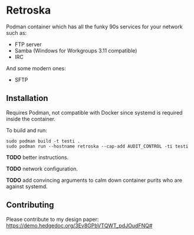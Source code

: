 # Retroska

Podman container which has all the funky 90s services for your network
such as:

* FTP server
* Samba (Windows for Workgroups 3.11 compatible)
* IRC

And some modern ones:

* SFTP

## Installation

Requires Podman, not compatible with Docker since systemd is required
inside the container.

To build and run:

```
sudo podman build -t testi .
sudo podman run --hostname retroska --cap-add AUDIT_CONTROL -ti testi
```

**TODO** better instructions.

**TODO** network configuration.

**TODO** add convincing arguments to calm down container purits who are against systemd.

## Contributing

Please contribute to my design paper: https://demo.hedgedoc.org/3Ev8GPbVTQWT_pdJOudFNQ#
